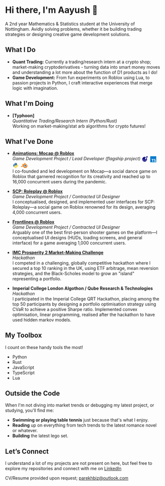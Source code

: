 # Hi there, I'm Aayush 👋

A 2nd year Mathematics & Statistics student at the University of Nottingham.
Avidly solving problems, whether it be building trading strategies or designing creative game development solutions.

## What I Do

- **Quant Trading:** Currently a trading/research intern at a crypto shop; market-making cryptoderivatives - turning data into smart money moves and understanding a lot more about the function of D1 products as I do!
- **Game Development:** From fun experiments on Roblox using Lua, to passion projects in Python, I craft interactive experiences that merge logic with imagination.

## What I'm Doing

- **[Typhoon]**  
  *Quantitative Trading/Research Intern (Python/Rust)*  
  Working on market-making/stat arb algorithms for crypto futures!


## What I've Done

- **[Animations: Mocap @ Roblox](https://www.roblox.com/groups/4872031/Animations-Mocap##!/about)**  
  *Game Development Project / Lead Developer (flagship project)* <img src="https://raw.githubusercontent.com/devicons/devicon/master/icons/lua/lua-original.svg" alt="Lua" width="20" style="vertical-align:middle; margin-right:4px;"> <img src="https://raw.githubusercontent.com/devicons/devicon/master/icons/typescript/typescript-original.svg" alt="TypeScript" width="20" style="vertical-align:middle; margin-right:4px;"> <img src="https://raw.githubusercontent.com/devicons/devicon/master/icons/python/python-original.svg" alt="Python" width="20" style="vertical-align:middle; margin-right:4px;"> <img src="https://raw.githubusercontent.com/devicons/devicon/master/icons/blender/blender-original.svg" alt="Blender" width="20" style="vertical-align:middle;">  
  I co-founded and led development on Mocap—a social dance game on Roblox that garnered recognition for its creativity and reached up to 16,000 concurrent users during the pandemic.

- **[SCP: Roleplay @ Roblox](https://www.roblox.com/games/5041144419/SCP-Roleplay)**  
  *Game Development Project / Contracted UI Designer*  
  I conceptualised, designed, and implemented user interfaces for SCP: Roleplay—a social game on Roblox renowned for its design, averaging 4,000 concurrent users.

- **[Frontlines @ Roblox](https://www.roblox.com/games/5938036553/FRONTLINES)**  
  *Game Development Project / Contracted UI Designer*  
  Arguably one of the best first-person shooter games on the platform—I conceptualised UI designs (HUDs, loading screens, and general interface) for a game averaging 1,000 concurrent users.


- **[IMC Prosperity 2 Market-Making Challenge](https://github.com/yushi502/imc-prosperity-2024)**  
  *Hackathon*  
  I competed in a challenging, globally competitive hackathon where I secured a top 10 ranking in the UK, using ETF arbitrage, mean reversion strategies, and the Black-Scholes model to grow an "island" representing a portfolio.

- **Imperial College London Algothon / Qube Research & Technologies**  
  *Hackathon*  
  I participated in the Imperial College QRT Hackathon, placing among the top 50 participants by designing a portfolio optimisation strategy using CVaR to achieve a positive Sharpe ratio.
  Implemented convex optimisation, linear programming, realised after the hackathon to have used hidden markov models.






## My Toolbox
I count on these handy tools the most!

- Python 
- Rust
- JavaScript
- TypeScript
- Lua


## Outside the Code

When I'm not diving into market trends or debugging my latest project, or studying, you'll find me:
- **Swimming or playing table tennis** just because that's what I enjoy.
- **Reading** up on everything from tech trends to the latest romance novel or whatever.
- **Building** the latest lego set.

## Let’s Connect

I understand a lot of my projects are not present on here, but feel free to explore my repositories and connect with me on [LinkedIn](https://linkedin.com/in/parekhaayush)

CV/Resume provided upon request; parekhbiz@outlook.com
 